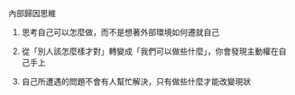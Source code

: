 內部歸因思維

1. 思考自己可以怎麼做，而不是想著外部環境如何遷就自己

2. 從「別人該怎麼樣才對」轉變成「我們可以做些什麼」，你會發現主動權在自己手上

3. 自己所遭遇的問題不會有人幫忙解決，只有做些什麼才能改變現狀